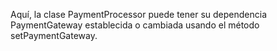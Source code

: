 Aquí, la clase PaymentProcessor puede tener su dependencia PaymentGateway establecida o cambiada usando el método setPaymentGateway.